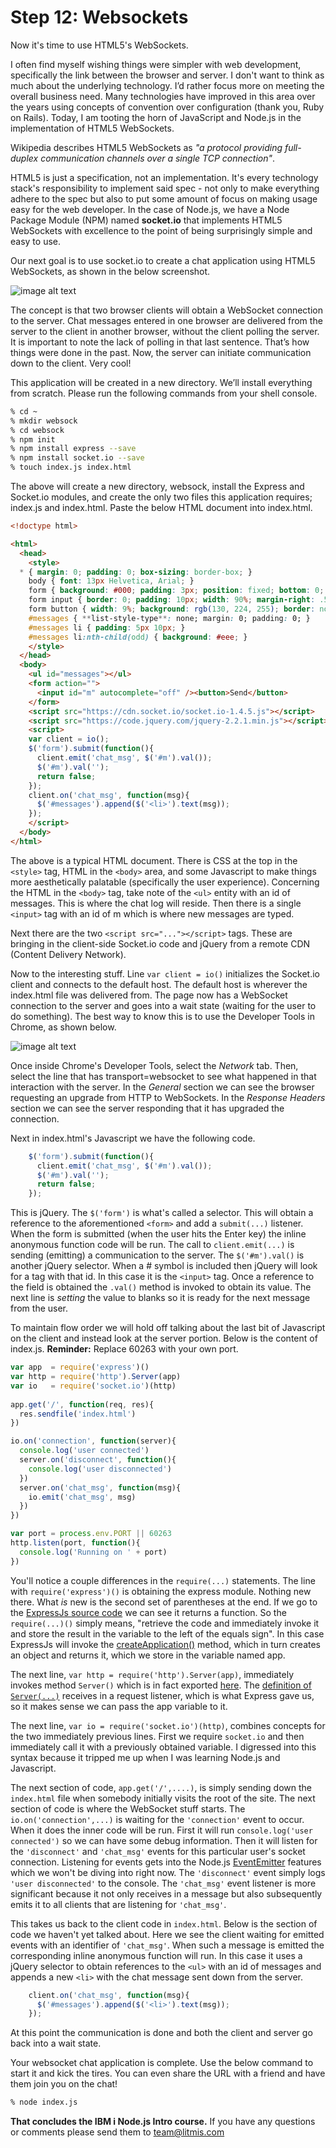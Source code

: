 # Step 12: Websockets

Now it's time to use HTML5's WebSockets.

I often find myself wishing things were simpler with web development, specifically the link between the browser and server.  I don't want to think as much about the underlying technology.  I’d rather focus more on meeting the overall business need. Many technologies have improved in this area over the years using concepts of convention over configuration (thank you, Ruby on Rails). Today, I am tooting the horn of JavaScript and Node.js in the implementation of HTML5 WebSockets.

Wikipedia describes HTML5 WebSockets as *"a protocol providing full-duplex communication channels over a single TCP connection"*.

HTML5 is just a specification, not an implementation. It's every technology stack's responsibility to implement said spec - not only to make everything adhere to the spec but also to put some amount of focus on making usage easy for the web developer. In the case of Node.js, we have a Node Package Module (NPM) named **socket.io** that implements HTML5 WebSockets with excellence to the point of being surprisingly simple and easy to use.

Our next goal is to use socket.io to create a chat application using HTML5 WebSockets, as shown in the below screenshot. 

![image alt text](image_22.png)

The concept is that two browser clients will obtain a WebSocket connection to the server.  Chat messages entered in one browser are delivered from the server to the client in another browser, without the client polling the server. It is important to note the lack of polling in that last sentence. That’s how things were done in the past. Now, the server can initiate communication down to the client. Very cool!

This application will be created in a new directory.  We’ll install everything from scratch.  Please run the following commands from your shell console.

```sh
% cd ~
% mkdir websock
% cd websock
% npm init
% npm install express --save
% npm install socket.io --save
% touch index.js index.html
```

The above will create a new directory, websock, install the Express and Socket.io modules, and create the only two files this application requires; index.js and index.html.  Paste the below HTML document into index.html.

```html
<!doctype html>

<html>
  <head>
    <style>
  * { margin: 0; padding: 0; box-sizing: border-box; }
    body { font: 13px Helvetica, Arial; }
    form { background: #000; padding: 3px; position: fixed; bottom: 0; width: 100%; }
    form input { border: 0; padding: 10px; width: 90%; margin-right: .5%; }
    form button { width: 9%; background: rgb(130, 224, 255); border: none; padding: 10px; }
    #messages { **list-style-type**: none; margin: 0; padding: 0; }
    #messages li { padding: 5px 10px; }
    #messages li:nth-child(odd) { background: #eee; }
    </style>
  </head>
  <body>
    <ul id="messages"></ul>
    <form action="">
      <input id="m" autocomplete="off" /><button>Send</button>
    </form>
    <script src="https://cdn.socket.io/socket.io-1.4.5.js"></script>
    <script src="https://code.jquery.com/jquery-2.2.1.min.js"></script>
    <script>
    var client = io();
    $('form').submit(function(){
      client.emit('chat_msg', $('#m').val());
      $('#m').val('');
      return false;
    });
    client.on('chat_msg', function(msg){
      $('#messages').append($('<li>').text(msg));
    });
    </script>
  </body>
</html>
```

The above is a typical HTML document.  There is CSS at the top in the `<style>` tag, HTML in the `<body>` area, and some Javascript to make things more aesthetically palatable (specifically the user experience).  Concerning the HTML in the `<body>` tag, take note of the `<ul>` entity with an id of messages.  This is where the chat log will reside.  Then there is a single `<input>` tag with an id of m which is where new messages are typed.

Next there are the two `<script src="..."></script>` tags.  These are bringing in the client-side Socket.io code and jQuery from a remote CDN (Content Delivery Network).

Now to the interesting stuff.  Line `var client = io()` initializes the Socket.io client and connects to the default host.  The default host is wherever the index.html file was delivered from.  The page now has a WebSocket connection to the server and goes into a wait state (waiting for the user to do something).  The best way to know this is to use the Developer Tools in Chrome, as shown below.

![image alt text](image_23.png)

Once inside Chrome's Developer Tools, select the *Network* tab.  Then, select the line that has transport=websocket to see what happened in that interaction with the server.  In the *General* section we can see the browser requesting an upgrade from HTTP to WebSockets.  In the *Response Headers* section we can see the server responding that it has upgraded the connection.

Next in index.html's Javascript we have the following code.

```js
    $('form').submit(function(){
      client.emit('chat_msg', $('#m').val());
      $('#m').val('');
      return false;
    });
```

This is jQuery.  The `$('form')` is what's called a selector.  This will obtain a reference to the aforementioned `<form>` and add a `submit(...)` listener.  When the form is submitted (when the user hits the Enter key) the inline anonymous function code will be run.  The call to `client.emit(...)` is sending (emitting) a communication to the server.  The `$('#m').val()` is another jQuery selector.  When a # symbol is included then jQuery will look for a tag with that id.  In this case it is the `<input>` tag.  Once a reference to the field is obtained the `.val()` method is invoked to obtain its value.  The next line is *setting* the value to blanks so it is ready for the next message from the user.

To maintain flow order we will hold off talking about the last bit of Javascript on the client and instead look at the server portion.  Below is the content of index.js.  **Reminder:** Replace 60263 with your own port.

```js
var app  = require('express')()
var http = require('http').Server(app)
var io   = require('socket.io')(http)
 
app.get('/', function(req, res){
  res.sendfile('index.html')
})

io.on('connection', function(server){
  console.log('user connected')
  server.on('disconnect', function(){
    console.log('user disconnected')
  })
  server.on('chat_msg', function(msg){
    io.emit('chat_msg', msg)
  })
})

var port = process.env.PORT || 60263
http.listen(port, function(){
  console.log('Running on ' + port)
})
```

You'll notice a couple differences in the `require(...)` statements.  The line with `require('express')()` is obtaining the express module.  Nothing new there.  What *is* new is the second set of parentheses at the end.  If we go to the [ExpressJs source code](https://github.com/expressjs/express/blob/master/lib/express.js#L27) we can see it returns a function.  So the `require(...)()` simply means, "retrieve the code and immediately invoke it and store the result in the variable to the left of the equals sign".  In this case ExpressJs will invoke the [createApplication()](https://github.com/expressjs/express/blob/master/lib/express.js#L36) method, which in turn creates an object and returns it, which we store in the variable named app.  

The next line, `var http = require('http').Server(app)`, immediately invokes method `Server()` which is in fact exported [here](https://github.com/nodejs/node/blob/master/lib/_http_server.js#L254).  The [definition of ](https://github.com/nodejs/node/blob/master/lib/_http_server.js#L222)[`Server(...)`](https://github.com/nodejs/node/blob/master/lib/_http_server.js#L222) receives in a request listener, which is what Express gave us, so it makes sense we can pass the app variable to it.

The next line, `var io = require('socket.io')(http)`, combines concepts for the two immediately previous lines.  First we require `socket.io` and then immediately call it with a previously obtained variable.  I digressed into this syntax because it tripped me up when I was learning Node.js and Javascript.

The next section of code, `app.get('/',....)`, is simply sending down the `index.html` file when somebody initially visits the root of the site.  The next section of code is where the WebSocket stuff starts.  The `io.on('connection',...)` is waiting for the `'connection'` event to occur.  When it does the inner code will be run. First it will run `console.log('user connected')` so we can have some debug information.  Then it will listen for the `'disconnect'` and `'chat_msg'` events for this particular user's socket connection.  Listening for events gets into the Node.js [EventEmitter](https://nodejs.org/api/events.html) features which we won't be diving into right now.  The `'disconnect'` event simply logs `'user disconnected'` to the console.  The `'chat_msg'` event listener is more significant because it not only receives in a message but also subsequently emits it to all clients that are listening for `'chat_msg'`.

This takes us back to the client code in `index.html`.  Below is the section of code we haven't yet talked about.  Here we see the client waiting for emitted events with an identifier of `'chat_msg'`.  When such a message is emitted the corresponding inline anonymous function will run.  In this case it uses a jQuery selector to obtain references to the `<ul>` with an id of messages and appends a new `<li>` with the chat message sent down from the server.

```js
    client.on('chat_msg', function(msg){
      $('#messages').append($('<li>').text(msg));
    });
```

At this point the communication is done and both the client and server go back into a wait state.

Your websocket chat application is complete.  Use the below command to start it and kick the tires.  You can even share the URL with a friend and have them join you on the chat!

```sh
% node index.js
```

**That concludes the IBM i Node.js Intro course.**  If you have any questions or comments please send them to [team@litmis.com](mailto:team@litmis.com)
